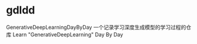 # gdldd
GenerativeDeepLearningDayByDay
一个记录学习深度生成模型的学习过程的仓库
Learn "GenerativeDeepLearning" Day By Day
